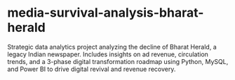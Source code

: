 # media-survival-analysis-bharat-herald
Strategic data analytics project analyzing the decline of Bharat Herald, a legacy Indian newspaper. Includes insights on ad revenue, circulation trends, and a 3-phase digital transformation roadmap using Python, MySQL, and Power BI to drive digital revival and revenue recovery.
